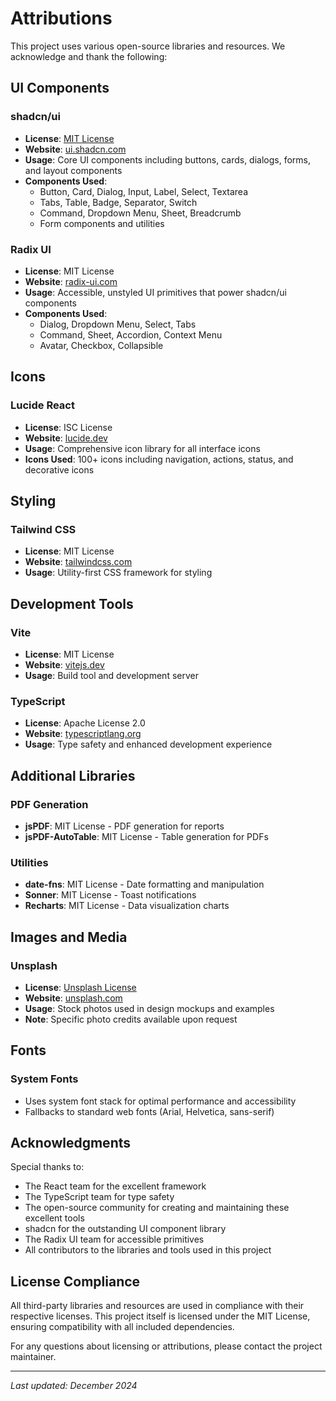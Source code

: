 # Attributions

This project uses various open-source libraries and resources. We acknowledge and thank the following:

## UI Components

### shadcn/ui
- **License**: [MIT License](https://github.com/shadcn-ui/ui/blob/main/LICENSE.md)
- **Website**: [ui.shadcn.com](https://ui.shadcn.com/)
- **Usage**: Core UI components including buttons, cards, dialogs, forms, and layout components
- **Components Used**:
  - Button, Card, Dialog, Input, Label, Select, Textarea
  - Tabs, Table, Badge, Separator, Switch
  - Command, Dropdown Menu, Sheet, Breadcrumb
  - Form components and utilities

### Radix UI
- **License**: MIT License
- **Website**: [radix-ui.com](https://www.radix-ui.com/)
- **Usage**: Accessible, unstyled UI primitives that power shadcn/ui components
- **Components Used**:
  - Dialog, Dropdown Menu, Select, Tabs
  - Command, Sheet, Accordion, Context Menu
  - Avatar, Checkbox, Collapsible

## Icons

### Lucide React
- **License**: ISC License
- **Website**: [lucide.dev](https://lucide.dev/)
- **Usage**: Comprehensive icon library for all interface icons
- **Icons Used**: 100+ icons including navigation, actions, status, and decorative icons

## Styling

### Tailwind CSS
- **License**: MIT License
- **Website**: [tailwindcss.com](https://tailwindcss.com/)
- **Usage**: Utility-first CSS framework for styling

## Development Tools

### Vite
- **License**: MIT License
- **Website**: [vitejs.dev](https://vitejs.dev/)
- **Usage**: Build tool and development server

### TypeScript
- **License**: Apache License 2.0
- **Website**: [typescriptlang.org](https://www.typescriptlang.org/)
- **Usage**: Type safety and enhanced development experience

## Additional Libraries

### PDF Generation
- **jsPDF**: MIT License - PDF generation for reports
- **jsPDF-AutoTable**: MIT License - Table generation for PDFs

### Utilities
- **date-fns**: MIT License - Date formatting and manipulation
- **Sonner**: MIT License - Toast notifications
- **Recharts**: MIT License - Data visualization charts

## Images and Media

### Unsplash
- **License**: [Unsplash License](https://unsplash.com/license)
- **Website**: [unsplash.com](https://unsplash.com)
- **Usage**: Stock photos used in design mockups and examples
- **Note**: Specific photo credits available upon request

## Fonts

### System Fonts
- Uses system font stack for optimal performance and accessibility
- Fallbacks to standard web fonts (Arial, Helvetica, sans-serif)

## Acknowledgments

Special thanks to:
- The React team for the excellent framework
- The TypeScript team for type safety
- The open-source community for creating and maintaining these excellent tools
- shadcn for the outstanding UI component library
- The Radix UI team for accessible primitives
- All contributors to the libraries and tools used in this project

## License Compliance

All third-party libraries and resources are used in compliance with their respective licenses. This project itself is licensed under the MIT License, ensuring compatibility with all included dependencies.

For any questions about licensing or attributions, please contact the project maintainer.

---

*Last updated: December 2024*